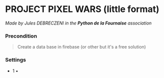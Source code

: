 # PROJECT PIXEL WARS (little format)
*Made by Jules DEBRECZENI in the **Python de la Fournaise** association* 

### Precondition
> Create a data base in firebase (or other but it's a free solution)

### Settings 
- 1 • 
